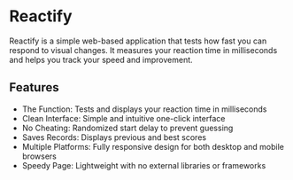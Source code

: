 # Reactify

Reactify is a simple web-based application that tests how fast you can respond to visual changes. It measures your reaction time in milliseconds and helps you track your speed and improvement.

## Features

- The Function: Tests and displays your reaction time in milliseconds
- Clean Interface: Simple and intuitive one-click interface
- No Cheating: Randomized start delay to prevent guessing
- Saves Records: Displays previous and best scores
- Multiple Platforms: Fully responsive design for both desktop and mobile browsers
- Speedy Page: Lightweight with no external libraries or frameworks

